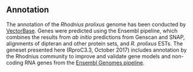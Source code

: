Annotation
----------

The annotation of the *Rhodnius prolixus* genome has been conducted by
[VectorBase](http://www.vectorbase.org/Rhodnius_prolixus/Info/Index).
Genes were predicted using the Ensembl pipeline, which combines the
results from *ab initio* predictions from Genscan and SNAP, alignments
of dipteran and other protein sets, and *R. prolixus* ESTs. The geneset
presented here (RproC3.3, October 2017) includes annotation by the
Rhodnius community to improve and validate gene models and non-coding
RNA genes from the [Ensembl Genomes
pipeline](https://metazoa.ensembl.org/info/genome/annotation/ncrna.html).
